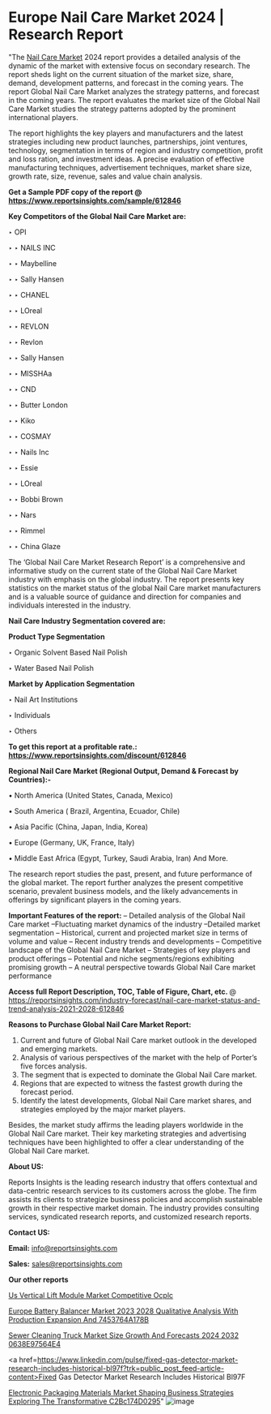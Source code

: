 # Europe Nail Care Market 2024 | Research Report

"The <a href=https://www.reportsinsights.com/sample/612846>Nail Care Market</a> 2024 report provides a detailed analysis of the dynamic of the market with extensive focus on secondary research. The report sheds light on the current situation of the market size, share, demand, development patterns, and forecast in the coming years. The report Global Nail Care Market analyzes the strategy patterns, and forecast in the coming years. The report evaluates the market size of the Global Nail Care Market studies the strategy patterns adopted by the prominent international players.

The report highlights the key players and manufacturers and the latest strategies including new product launches, partnerships, joint ventures, technology, segmentation in terms of region and industry competition, profit and loss ration, and investment ideas. A precise evaluation of effective manufacturing techniques, advertisement techniques, market share size, growth rate, size, revenue, sales and value chain analysis.

<strong>Get a Sample PDF copy of the report @ <a href=https://www.reportsinsights.com/sample/612846 style=color:#0000ff;>https://www.reportsinsights.com/sample/612846</a></strong>

<strong>Key Competitors of the Global Nail Care Market are:</strong>

‣ OPI

‣ 
‣ NAILS INC

‣ 
‣ Maybelline

‣ 
‣ Sally Hansen

‣ 
‣ CHANEL

‣ 
‣ LOreal

‣ 
‣ REVLON

‣ 
‣ Revlon

‣ 
‣ Sally Hansen

‣ 
‣ MISSHAa

‣ 
‣ CND

‣ 
‣ Butter London

‣ 
‣ Kiko

‣ 
‣ COSMAY

‣ 
‣ Nails Inc

‣ 
‣ Essie

‣ 
‣ LOreal

‣ 
‣ Bobbi Brown

‣ 
‣ Nars

‣ 
‣ Rimmel

‣ 
‣ China Glaze

The ‘Global Nail Care Market Research Report’ is a comprehensive and informative study on the current state of the Global Nail Care Market industry with emphasis on the global industry. The report presents key statistics on the market status of the global Nail Care market manufacturers and is a valuable source of guidance and direction for companies and individuals interested in the industry.

<strong>Nail Care Industry Segmentation covered are:</strong>

<strong>Product Type Segmentation</strong>

‣    Organic Solvent Based Nail Polish

‣ Water Based Nail Polish

<strong>Market by Application Segmentation</strong>

‣   Nail Art Institutions

‣ Individuals

‣ Others

<strong>To get this report at a profitable rate.: <a href=https://www.reportsinsights.com/discount/612846 style=color:#0000ff;>https://www.reportsinsights.com/discount/612846</a></strong>

<strong>Regional Nail Care Market (Regional Output, Demand &amp; Forecast by Countries):-</strong>

• North America (United States, Canada, Mexico)

• South America ( Brazil, Argentina, Ecuador, Chile)

• Asia Pacific (China, Japan, India, Korea)

• Europe (Germany, UK, France, Italy)

• Middle East Africa (Egypt, Turkey, Saudi Arabia, Iran) And More.

The research report studies the past, present, and future performance of the global market. The report further analyzes the present competitive scenario, prevalent business models, and the likely advancements in offerings by significant players in the coming years.

<strong>Important Features of the report:</strong>
– Detailed analysis of the Global Nail Care market
–Fluctuating market dynamics of the industry
–Detailed market segmentation
– Historical, current and projected market size in terms of volume and value
– Recent industry trends and developments
– Competitive landscape of the Global Nail Care Market
– Strategies of key players and product offerings
– Potential and niche segments/regions exhibiting promising growth
– A neutral perspective towards Global Nail Care market performance

<strong>Access full Report Description, TOC, Table of Figure, Chart, etc. </strong>@   <a href=https://reportsinsights.com/industry-forecast/nail-care-market-status-and-trend-analysis-2021-2028-612846 style=color:#0000ff;>https://reportsinsights.com/industry-forecast/nail-care-market-status-and-trend-analysis-2021-2028-612846</a>

<strong>Reasons to Purchase Global Nail Care Market Report:</strong>
1. Current and future of Global Nail Care market outlook in the developed and emerging markets.
2. Analysis of various perspectives of the market with the help of Porter’s five forces analysis.
3. The segment that is expected to dominate the Global Nail Care market.
4. Regions that are expected to witness the fastest growth during the forecast period.
5. Identify the latest developments, Global Nail Care market shares, and strategies employed by the major market players.

Besides, the market study affirms the leading players worldwide in the Global Nail Care market. Their key marketing strategies and advertising techniques have been highlighted to offer a clear understanding of the Global Nail Care market.

<strong><strong>About US</strong>:</strong>

Reports Insights is the leading research industry that offers contextual and data-centric research services to its customers across the globe. The firm assists its clients to strategize business policies and accomplish sustainable growth in their respective market domain. The industry provides consulting services, syndicated research reports, and customized research reports.

<strong>Contact US:</strong>

<p class=><b>Email:</b> <a href=mailto:info@reportsinsights.com>info@reportsinsights.com</a></p>
<p class=><b>Sales:</b> <a href=mailto:sales@reportsinsights.com>sales@reportsinsights.com</a></p>

<strong>Our other reports</strong>

<a href=https://www.linkedin.com/pulse/us-vertical-lift-module-market-competitive-ocplc/>Us Vertical Lift Module Market Competitive Ocplc</a>

<a href=https://medium.com/@akitotamura255/europe-battery-balancer-market-2023-2028-qualitative-analysis-with-production-expansion-and-7453764a178b>Europe Battery Balancer Market 2023 2028 Qualitative Analysis With Production Expansion And 7453764A178B</a>

<a href=https://medium.com/@a44223192/sewer-cleaning-truck-market-size-growth-and-forecasts-2024-2032-0638e97564e4>Sewer Cleaning Truck Market Size Growth And Forecasts 2024 2032 0638E97564E4</a>

<a href=https://www.linkedin.com/pulse/fixed-gas-detector-market-research-includes-historical-bl97f?trk=public_post_feed-article-content>Fixed Gas Detector Market Research Includes Historical Bl97F</a>

<a href=https://medium.com/@tidke9676/electronic-packaging-materials-market-shaping-business-strategies-exploring-the-transformative-c2bc174d0295>Electronic Packaging Materials Market Shaping Business Strategies Exploring The Transformative C2Bc174D0295</a>"
![image](https://github.com/Jaayaachit/RItrends/assets/158452289/26d5bc9e-762c-453a-8051-36ec5640e945)
